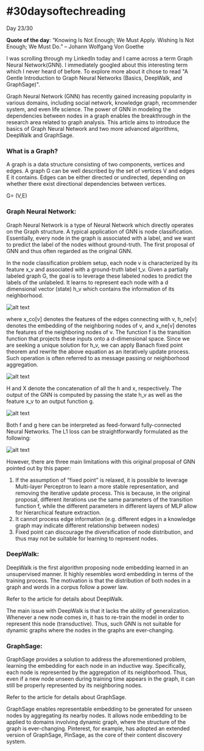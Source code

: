# #30daysoftechreading

Day 23/30

**Quote of the day**: “Knowing Is Not Enough; We Must Apply. Wishing Is Not Enough; We Must Do.” – Johann Wolfgang Von Goethe

I was scrolling through my LinkedIn today and I came across a term Graph Neural Network(GNN). I immediately googled about this interesting term which I never heard of before. To explore more about it chose to read "A Gentle Introduction to Graph Neural Networks (Basics, DeepWalk, and GraphSage)".

Graph Neural Network (GNN) has recently gained increasing popularity in various domains, including social network, knowledge graph, recommender system, and even life science. The power of GNN in modeling the dependencies between nodes in a graph enables the breakthrough in the research area related to graph analysis. This article aims to introduce the basics of Graph Neural Network and two more advanced algorithms, DeepWalk and GraphSage.

### What is a Graph?

A graph is a data structure consisting of two components, vertices and edges. A graph G can be well described by the set of vertices V and edges E it contains. Edges can be either directed or undirected, depending on whether there exist directional dependencies between vertices.

G= (V,E)

### Graph Neural Network:

Graph Neural Network is a type of Neural Network which directly operates on the Graph structure. A typical application of GNN is node classification. Essentially, every node in the graph is associated with a label, and we want to predict the label of the nodes without ground-truth. The first proposal of GNN and thus often regarded as the original GNN.

In the node classification problem setup, each node v is characterized by its feature x_v and associated with a ground-truth label t_v. Given a partially labeled graph G, the goal is to leverage these labeled nodes to predict the labels of the unlabeled. It learns to represent each node with a d dimensional vector (state) h_v which contains the information of its neighborhood.

![alt text](https://miro.medium.com/max/750/1*p6t0CmhJgR4R_DakoagdzQ.png)


where x_co[v] denotes the features of the edges connecting with v, h_ne[v] denotes the embedding of the neighboring nodes of v, and x_ne[v] denotes the features of the neighboring nodes of v. The function f is the transition function that projects these inputs onto a d-dimensional space. Since we are seeking a unique solution for h_v, we can apply Banach fixed point theorem and rewrite the above equation as an iteratively update process. Such operation is often referred to as message passing or neighborhood aggregation.

![alt text](https://miro.medium.com/max/435/1*8hFb-3_AEkY7QRj0DOzgxg.png)

H and X denote the concatenation of all the h and x, respectively.
The output of the GNN is computed by passing the state h_v as well as the feature x_v to an output function g.


![alt text](https://miro.medium.com/max/360/1*4Yp_AB30dh5prZ2jYLyv3g.png)

Both f and g here can be interpreted as feed-forward fully-connected Neural Networks. The L1 loss can be straightforwardly formulated as the following:


![alt text](https://miro.medium.com/max/468/1*eDxF6Mblk_O9a_f4us7r6w.png)

However, there are three main limitations with this original proposal of GNN pointed out by this paper:
1. If the assumption of “fixed point” is relaxed, it is possible to leverage Multi-layer Perceptron to learn a more stable representation, and removing the iterative update process. This is because, in the original proposal, different iterations use the same parameters of the transition function f, while the different parameters in different layers of MLP allow for hierarchical feature extraction.
2. It cannot process edge information (e.g. different edges in a knowledge graph may indicate different relationship between nodes)
3. Fixed point can discourage the diversification of node distribution, and thus may not be suitable for learning to represent nodes.


### DeepWalk:

DeepWalk is the first algorithm proposing node embedding learned in an unsupervised manner. It highly resembles word embedding in terms of the training process. The motivation is that the distribution of both nodes in a graph and words in a corpus follow a power law.


Refer to the article for details about DeepWalk.

The main issue with DeepWalk is that it lacks the ability of generalization. Whenever a new node comes in, it has to re-train the model in order to represent this node (transductive). Thus, such GNN is not suitable for dynamic graphs where the nodes in the graphs are ever-changing.


### GraphSage:

GraphSage provides a solution to address the aforementioned problem, learning the embedding for each node in an inductive way. Specifically, each node is represented by the aggregation of its neighborhood. Thus, even if a new node unseen during training time appears in the graph, it can still be properly represented by its neighboring nodes. 

Refer to the article for details about GraphSage.

GraphSage enables representable embedding to be generated for unseen nodes by aggregating its nearby nodes. It allows node embedding to be applied to domains involving dynamic graph, where the structure of the graph is ever-changing. Pinterest, for example, has adopted an extended version of GraphSage, PinSage, as the core of their content discovery system.
